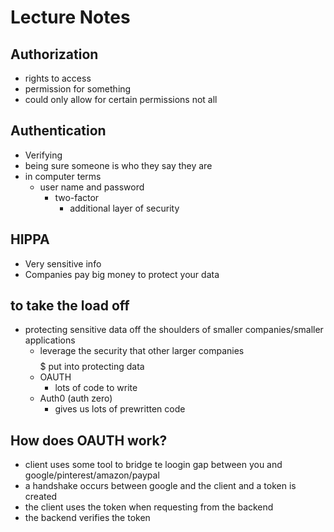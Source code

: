 # Lecture Notes

## Authorization
- rights to access
- permission for something
- could only allow for certain permissions not all

## Authentication
- Verifying
- being sure someone is who they say they are
- in computer terms
  - user name and password
    - two-factor
      - additional layer of security


## HIPPA
  - Very sensitive info
  - Companies pay big money to protect your data

## to take the load off
  - protecting sensitive data off the shoulders of smaller companies/smaller applications
    - leverage the security that other larger companies $$$$$ put into protecting data
    - OAUTH
      - lots of code to write
    - Auth0 (auth zero)
      - gives us lots of prewritten code

## How does OAUTH work?
- client uses some tool to bridge te loogin gap between you and google/pinterest/amazon/paypal
- a handshake occurs between google and the client and a token is created
- the client uses the token when requesting from the backend
- the backend verifies the token